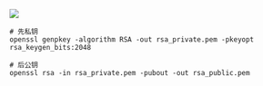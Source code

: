 ![](https://raw.githubusercontent.com/Hapoa/personal-notes/master/_image/005.jpg)

```shell
# 先私钥
openssl genpkey -algorithm RSA -out rsa_private.pem -pkeyopt rsa_keygen_bits:2048

# 后公钥
openssl rsa -in rsa_private.pem -pubout -out rsa_public.pem
```

